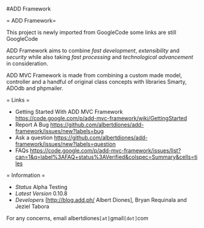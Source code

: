 #ADD Framework

= ADD Framework=

This project is newly imported from GoogleCode some links are still GoogleCode

ADD Framework aims to combine *fast development*, *extensibility* and *security* while also  taking *fast processing* and *technological advancement* in consideration.

ADD MVC Framework is made from combining a custom made model, controller and a handful of original class concepts with libraries Smarty, ADOdb and phpmailer.


= Links =
   *  Getting Started With ADD MVC Framework https://code.google.com/p/add-mvc-framework/wiki/GettingStarted
   * Report A Bug https://github.com/albertdiones/add-framework/issues/new?labels=bug
   * Ask a question https://github.com/albertdiones/add-framework/issues/new?labels=question
   * FAQs https://code.google.com/p/add-mvc-framework/issues/list?can=1&q=label%3AFAQ+status%3AVerified&colspec=Summary&cells=tiles

= Information =
   * *Status* Alpha Testing
   * *Latest Version* 0.10.8
   * *Developers* [http://blog.add.ph/ Albert Diones], Bryan Requinala and Jeziel Tabora


For any concerns, email albertdiones`[at]`gmail`[dot]`com
